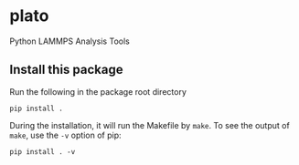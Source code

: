 # plato
Python LAMMPS Analysis Tools

## Install this package

Run the following in the package root directory
```
pip install .
```

During the installation, it will run the Makefile by `make`. To see the output of `make`, use the `-v` option of pip:
```
pip install . -v
```
